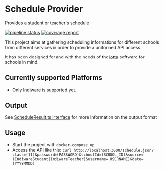 # Schedule Provider

Provides a student or teacher's schedule

[![pipeline status](https://gitlab.com/medienportal/schedule-provider/badges/master/pipeline.svg)](https://gitlab.com/medienportal/schedule-provider/commits/master)
[![coverage report](https://gitlab.com/medienportal/schedule-provider/badges/master/coverage.svg)](https://gitlab.com/medienportal/schedule-provider/commits/master)

This project aims at gathering scheduling informations for different schools
from different services in order to provide a uniformed API access.

It has been designed for and with the needs of the [lotta](https://lotta.schule)
software for schools in mind.

## Currently supported Platforms

- Only [Indiware](https://indiware.de/) is supported yet.

## Output

See [ScheduleResult.ts interface](https://gitlab.com/medienportal/schedule-provider/-/blob/develop/src/model/ScheduleResult.ts)
for more information on the output format

## Usage

- Start the project with `docker-compose up`
- Access the API like this: `curl http://localhost:3000/schedule.json?class=(11)&password=(PASSWORD)&schoolId=(SCHOOL_ID)&source=(IndiwareStudent|IndiwareTeacher)&username=(USERNAME)&date=(YYYYMMDD)`
